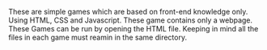 These are simple games which are based on front-end knowledge only. Using HTML, CSS and Javascript. These game contains only a webpage. These Games can be run by opening the HTML file. Keeping in mind all the files in each game must reamin in the same directory.
